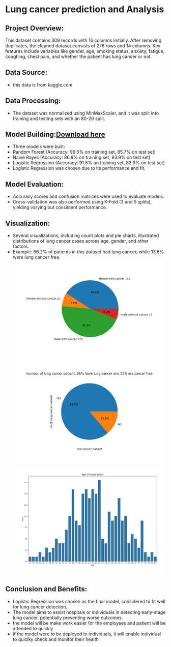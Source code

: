 # Lung cancer prediction and Analysis
## Project  Overview:
This dataset contains 309 records with 16 columns initially.
After removing duplicates, the cleaned dataset consists of 276 rows and 14 columns.
Key features include variables like gender, age, smoking status, anxiety, fatigue, coughing, chest pain, and whether the patient has lung cancer or not.

## Data Source:
- this data is from kaggle.com

## Data Processing:
- The dataset was normalized using MinMaxScaler, and it was split into training and testing sets with an 80-20 split.

## Model Building:[Download here](lung-cancer-prediction.pdf)
- Three models were built:
- Random Forest (Accuracy: 99.5% on training set, 85.7% on test set)
-	Naive Bayes (Accuracy: 86.8% on training set, 83.9% on test set)
- Logistic Regression (Accuracy: 91.8% on training set, 83.9% on test set)
- Logistic Regression was chosen due to its performance and fit.
  
## Model Evaluation:
- Accuracy scores and confusion matrices were used to evaluate models.
- Cross-validation was also performed using K-Fold (3 and 5 splits), yielding varying but consistent performance.

## Visualization:
-	Several visualizations, including count plots and pie charts, illustrated distributions of lung cancer cases across age, gender, and other factors.
-	Example: 86.2% of patients in this dataset had lung cancer, while 13.8% were lung cancer free.
  ![](https://github.com/Pritex32/lung-cancer-prediction/blob/main/cancer%20patient.png)
 	![](https://github.com/Pritex32/lung-cancer-prediction/blob/main/cancer%20patient%202.png)
  ![](https://github.com/Pritex32/lung-cancer-prediction/blob/main/age%20of%20patient.png)
## Conclusion and Benefits:
- Logistic Regression was chosen as the final model, considered to fit well for lung cancer detection.
-	The model aims to assist hospitals or individuals in detecting early-stage lung cancer, potentially preventing worse outcomes.
-	the model will be make work easier for the employees and patient will be attended to quickly
-	if the model were to be deployed to individuals, it will enable individual to quiclky check and monitor their health
  

